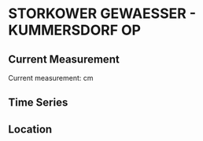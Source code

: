 # STORKOWER GEWAESSER - KUMMERSDORF OP

## Current Measurement

Current measurement: <Value topic="rivers/pegel-online/SKG/KUMMERSDORF_OP/measurementValue"/> cm

## Time Series

<TimeSeries topic="rivers/pegel-online/SKG/KUMMERSDORF_OP/measurementValue" period="week" />

## Location

<WorldMap>
  <Marker lat="52.26739720518319" lon="13.86612912489823" labelTopic="rivers/pegel-online/SKG/KUMMERSDORF_OP" />
</WorldMap>
